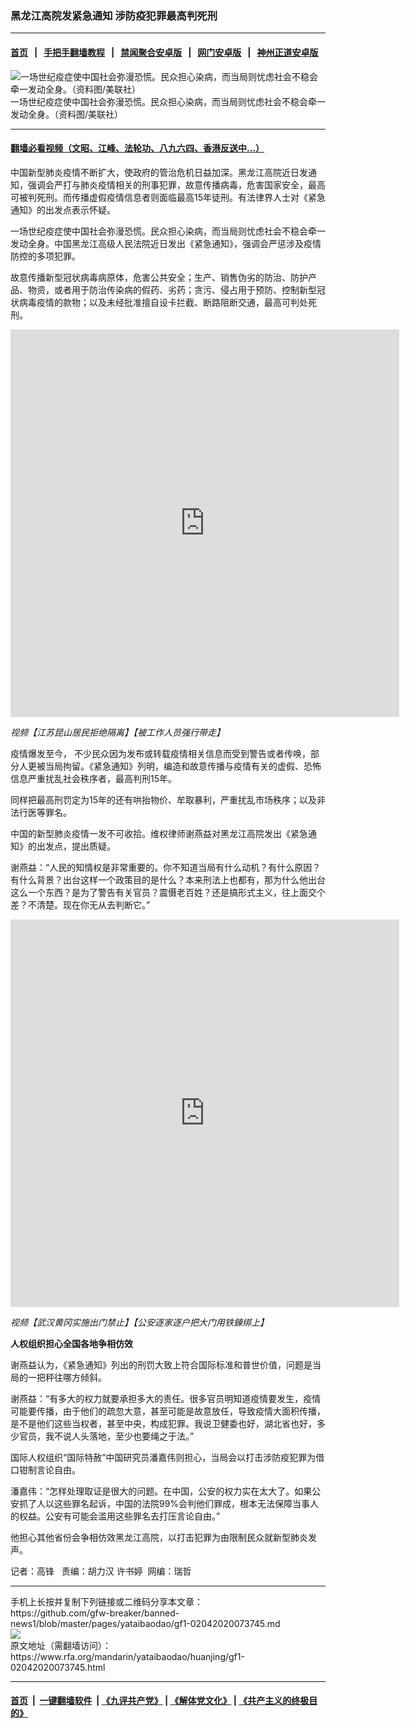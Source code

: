 ### 黑龙江高院发紧急通知   涉防疫犯罪最高判死刑
------------------------

#### [首页](https://github.com/gfw-breaker/banned-news1/blob/master/README.md) &nbsp;&nbsp;|&nbsp;&nbsp; [手把手翻墙教程](https://github.com/gfw-breaker/guides/wiki) &nbsp;&nbsp;|&nbsp;&nbsp; [禁闻聚合安卓版](https://github.com/gfw-breaker/bn-android) &nbsp;&nbsp;|&nbsp;&nbsp; [网门安卓版](https://github.com/oGate2/oGate) &nbsp;&nbsp;|&nbsp;&nbsp; [神州正道安卓版](https://github.com/SzzdOgate/update) 



<div id="headerimg">
 <img alt="一场世纪疫症使中国社会弥漫恐慌。民众担心染病，而当局则忧虑社会不稳会牵一发动全身。（资料图/美联社）" src="https://www.rfa.org/mandarin/yataibaodao/huanjing/gf1-02042020073745.html/AP_20029533636391.jpg/@@images/740f9d28-d01d-42c9-83d9-a153b482eddc.jpeg" title="一场世纪疫症使中国社会弥漫恐慌。民众担心染病，而当局则忧虑社会不稳会牵一发动全身。（资料图/美联社）"/>
 <div id="headerimgcontents">
  <div id="headerimgcaption">
   <span>
    一场世纪疫症使中国社会弥漫恐慌。民众担心染病，而当局则忧虑社会不稳会牵一发动全身。（资料图/美联社）
   </span>
   <!-- zoomattribute -->
  </div>
  <!-- headerimgcaption -->
 </div>
 <!-- headerimagecontents -->
</div>

<hr/>


#### [翻墙必看视频（文昭、江峰、法轮功、八九六四、香港反送中...）](http://167.172.214.107/home.html)

<div id="storytext">
 <div>
  <div class="slot_header">
  </div>
 </div>
 <p>
  中国新型肺炎疫情不断扩大，使政府的管治危机日益加深。黑龙江高院近日发通知，强调会严打与肺炎疫情相关的刑事犯罪，故意传播病毒，危害国家安全，最高可被判死刑。而传播虚假疫情信息者则面临最高15年徒刑。有法律界人士对《紧急通知》的出发点表示怀疑。
 </p>
 <p>
  一场世纪疫症使中国社会弥漫恐慌。民众担心染病，而当局则忧虑社会不稳会牵一发动全身。中国黑龙江高级人民法院近日发出《紧急通知》，强调会严惩涉及疫情防控的多项犯罪。
 </p>
 <p>
 </p>
 <p>
 </p>
 <p>
  故意传播新型冠状病毒病原体，危害公共安全；生产、销售伪劣的防治、防护产品、物资，或者用于防治传染病的假药、劣药；贪污、侵占用于预防、控制新型冠状病毒疫情的款物；以及未经批准擅自设卡拦截、断路阻断交通，最高可判处死刑。
 </p>
 <p>
 </p>
 <p>
  <iframe frameborder="0" height="620" scrolling="no" src="https://www.facebook.com/plugins/video.php?href=https%3A%2F%2Fwww.facebook.com%2FRFAChinese%2Fvideos%2F2822322751168510%2F&amp;show_text=0&amp;width=622" width="622">
  </iframe>
 </p>
 <p>
  <i>
   视频【江苏昆山居民拒绝隔离】【被工作人员强行带走】
  </i>
 </p>
 <p>
 </p>
 <p>
  疫情爆发至今， 不少民众因为发布或转载疫情相关信息而受到警告或者传唤，部分人更被当局拘留。《紧急通知》列明，编造和故意传播与疫情有关的虚假、恐怖信息严重扰乱社会秩序者，最高判刑15年。
 </p>
 <p>
  同样把最高刑罚定为15年的还有哄抬物价、牟取暴利，严重扰乱市场秩序；以及非法行医等罪名。
 </p>
 <p>
  中国的新型肺炎疫情一发不可收拾。维权律师谢燕益对黑龙江高院发出《紧急通知》的出发点，提出质疑。
 </p>
 <p>
  谢燕益：“人民的知情权是非常重要的。你不知道当局有什么动机？有什么原因？有什么背景？出台这样一个政策目的是什么？本来刑法上也都有，那为什么他出台这么一个东西？是为了警告有关官员？震慑老百姓？还是搞形式主义，往上面交个差？不清楚。现在你无从去判断它。”
 </p>
 <p>
  <b>
  </b>
 </p>
 <p>
 </p>
 <p>
  <iframe frameborder="0" height="620" scrolling="no" src="https://www.facebook.com/plugins/video.php?href=https%3A%2F%2Fwww.facebook.com%2FRFAChinese%2Fvideos%2F185416832841877%2F&amp;show_text=0&amp;width=622" width="622">
  </iframe>
 </p>
 <p>
  <i>
   视频【武汉黄冈实施出门禁止】【公安逐家逐户把大门用铁鍊绑上】
  </i>
 </p>
 <p>
 </p>
 <p>
  <b>
   人权组织担心全国各地争相仿效
  </b>
 </p>
 <p>
  谢燕益认为，《紧急通知》列出的刑罚大致上符合国际标准和普世价值，问题是当局的一把秤往哪方倾斜。
 </p>
 <p>
  谢燕益：“有多大的权力就要承担多大的责任。很多官员明知道疫情要发生，疫情可能要传播，由于他们的疏忽大意，甚至可能是故意放任，导致疫情大面积传播，是不是他们这些当权者，甚至中央，构成犯罪。我说卫健委也好，湖北省也好，多少官员，我不说人头落地，至少也要绳之于法。”
 </p>
 <p>
  国际人权组织“国际特赦”中国研究员潘嘉伟则担心，当局会以打击涉防疫犯罪为借口钳制言论自由。
 </p>
 <p>
  潘嘉伟：“怎样处理取证是很大的问题。在中国，公安的权力实在太大了。如果公安抓了人以这些罪名起诉，中国的法院99%会判他们罪成，根本无法保障当事人的权益。公安有可能会滥用这些罪名去打压言论自由。”
 </p>
 <p>
  他担心其他省份会争相仿效黑龙江高院，以打击犯罪为由限制民众就新型肺炎发声。
 </p>
 <p>
 </p>
 <p>
  记者：高锋   责编：胡力汉 许书婷  网编：瑞哲
 </p>
</div>

<hr/>
手机上长按并复制下列链接或二维码分享本文章：<br/>
https://github.com/gfw-breaker/banned-news1/blob/master/pages/yataibaodao/gf1-02042020073745.md <br/>
<a href='https://github.com/gfw-breaker/banned-news1/blob/master/pages/yataibaodao/gf1-02042020073745.md'><img src='https://github.com/gfw-breaker/banned-news1/blob/master/pages/yataibaodao/gf1-02042020073745.md.png'/></a> <br/>
原文地址（需翻墙访问）：https://www.rfa.org/mandarin/yataibaodao/huanjing/gf1-02042020073745.html


------------------------
#### [首页](https://github.com/gfw-breaker/banned-news1/blob/master/README.md) &nbsp;|&nbsp; [一键翻墙软件](https://github.com/gfw-breaker/nogfw/blob/master/README.md) &nbsp;| [《九评共产党》](https://github.com/gfw-breaker/9ping.md/blob/master/README.md#九评之一评共产党是什么) | [《解体党文化》](https://github.com/gfw-breaker/jtdwh.md/blob/master/README.md) | [《共产主义的终极目的》](https://github.com/gfw-breaker/gczydzjmd.md/blob/master/README.md)


<img src='http://gfw-breaker.win/banned-news/pages/yataibaodao/gf1-02042020073745.md' width='0px' height='0px'/>